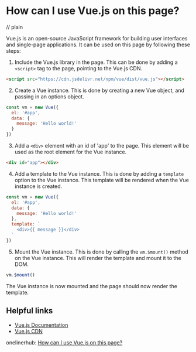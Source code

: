 # How can I use Vue.js on this page?
// plain

Vue.js is an open-source JavaScript framework for building user interfaces and single-page applications. It can be used on this page by following these steps:

1. Include the Vue.js library in the page. This can be done by adding a `<script>` tag to the page, pointing to the Vue.js CDN.

```html
<script src="https://cdn.jsdelivr.net/npm/vue/dist/vue.js"></script>
```

2. Create a Vue instance. This is done by creating a new Vue object, and passing in an options object.

```javascript
const vm = new Vue({
  el: '#app',
  data: {
    message: 'Hello world!'
  }
})
```

3. Add a `<div>` element with an id of 'app' to the page. This element will be used as the root element for the Vue instance.

```html
<div id="app"></div>
```

4. Add a template to the Vue instance. This is done by adding a `template` option to the Vue instance. This template will be rendered when the Vue instance is created.

```javascript
const vm = new Vue({
  el: '#app',
  data: {
    message: 'Hello world!'
  },
  template: `
    <div>{{ message }}</div>
  `
})
```

5. Mount the Vue instance. This is done by calling the `vm.$mount()` method on the Vue instance. This will render the template and mount it to the DOM.

```javascript
vm.$mount()
```

The Vue instance is now mounted and the page should now render the template.

## Helpful links
- [Vue.js Documentation](https://vuejs.org/v2/guide/)
- [Vue.js CDN](https://cdn.jsdelivr.net/npm/vue/dist/vue.js)

onelinerhub: [How can I use Vue.js on this page?](https://onelinerhub.com/vue.js/how-can-i-use-vue-js-on-this-page)